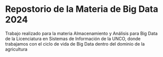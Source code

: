 # Repostorio de la Materia de Big Data 2024

Trabajo realizado para la materia Almacenamiento y Análisis para Big Data de la Licenciatura en Sistemas de Información de la UNCO, donde trabajamos con el ciclo de vida de Big Data dentro del dominio de la agricultura
